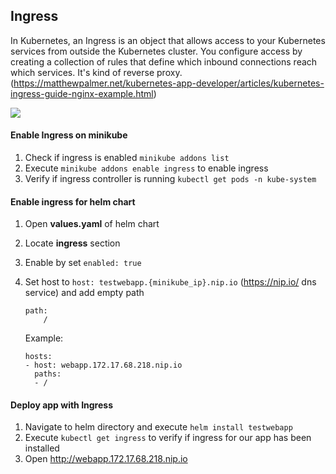 ## Ingress
In Kubernetes, an Ingress is an object that allows access to your Kubernetes services from outside the Kubernetes cluster. You configure access by creating a collection of rules that define which inbound connections reach which services. It's kind of reverse proxy.
(https://matthewpalmer.net/kubernetes-app-developer/articles/kubernetes-ingress-guide-nginx-example.html)

![](https://miro.medium.com/max/1294/1*RX1ZjiDaXIChc2b_5OYIww.png)

#### Enable Ingress on minikube
1. Check if ingress is enabled ``minikube addons list``
2. Execute ``minikube addons enable ingress`` to enable ingress
3. Verify if ingress controller is running ``kubectl get pods -n kube-system``

#### Enable ingress for helm chart
1. Open **values.yaml** of helm chart
2. Locate **ingress** section
3. Enable by set ``enabled: true``
4. Set host to ``host: testwebapp.{minikube_ip}.nip.io`` (https://nip.io/ dns service)
   and add empty path
	```
	path:
		/
	```
	
	Example:
	```
	hosts:
    - host: webapp.172.17.68.218.nip.io
      paths:
      - /
	```

#### Deploy app with Ingress
1. Navigate to helm directory and execute ``helm install testwebapp``
2. Execute ``kubectl get ingress`` to verify if ingress for our app has been installed
3. Open http://webapp.172.17.68.218.nip.io
